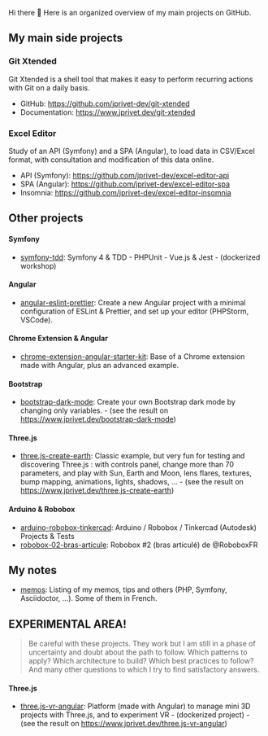 Hi there 👋 Here is an organized overview of my main projects on GitHub.

## My main side projects

### Git Xtended

Git Xtended is a shell tool that makes it easy to perform recurring actions with Git on a daily basis.

* GitHub: https://github.com/jprivet-dev/git-xtended
* Documentation: https://www.jprivet.dev/git-xtended

### Excel Editor

Study of an API (Symfony) and a SPA (Angular), to load data in CSV/Excel format, with consultation and modification of this data online.

* API (Symfony): https://github.com/jprivet-dev/excel-editor-api
* SPA (Angular): https://github.com/jprivet-dev/excel-editor-spa
* Insomnia: https://github.com/jprivet-dev/excel-editor-insomnia

## Other projects

#### Symfony

* [symfony-tdd](https://github.com/jprivet-dev/symfony-tdd): Symfony 4 & TDD - PHPUnit - Vue.js & Jest - (dockerized workshop)

#### Angular

* [angular-eslint-prettier](https://github.com/jprivet-dev/angular-eslint-prettier): Create a new Angular project with a minimal configuration of ESLint & Prettier, and set up your editor (PHPStorm, VSCode).

#### Chrome Extension & Angular

* [chrome-extension-angular-starter-kit](https://github.com/jprivet-dev/chrome-extension-angular-starter-kit): Base of a Chrome extension made with Angular, plus an advanced example.

#### Bootstrap

* [bootstrap-dark-mode](https://github.com/jprivet-dev/bootstrap-dark-mode): Create your own Bootstrap dark mode by changing only variables. - (see the result on https://www.jprivet.dev/bootstrap-dark-mode)

#### Three.js

* [three.js-create-earth](https://github.com/jprivet-dev/three.js-create-earth): Classic example, but very fun for testing and discovering Three.js : with controls panel, change more than 70 parameters, and play with Sun, Earth and Moon, lens flares, textures, bump mapping, animations, lights, shadows, … - (see the result on https://www.jprivet.dev/three.js-create-earth)

#### Arduino & Robobox

* [arduino-robobox-tinkercad](https://github.com/jprivet-dev/arduino-robobox-tinkercad): Arduino / Robobox / Tinkercad (Autodesk) Projects & Tests
* [robobox-02-bras-articule](https://github.com/jprivet-dev/robobox-02-bras-articule): Robobox #2 (bras articulé) de @RoboboxFR

## My notes

* [memos](https://github.com/jprivet-dev/memos): Listing of my memos, tips and others (PHP, Symfony, Asciidoctor, ...). Some of them in French.

## EXPERIMENTAL AREA!

> Be careful with these projects. They work but I am still in a phase of uncertainty and doubt about the path to follow. Which patterns to apply? Which architecture to build? Which best practices to follow? And many other questions to which I try to find satisfactory answers.

#### Three.js

* [three.js-vr-angular](https://github.com/jprivet-dev/three.js-vr-angular): Platform (made with Angular) to manage mini 3D projects with Three.js, and to experiment VR - (dockerized project) - (see the result on https://www.jprivet.dev/three.js-vr-angular)
